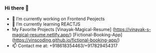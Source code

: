 ### Hi there 👋


- 🔭 I’m currently working on Frontend Peojects
- 🌱 I’m currently learning REACTJS
- My Favorite Projects
[Vinayak-Magical-Resume]
(https://vinayak-s-magical-resume.netlify.app/)
[Fictional-Booking-App]
(https://vinscoding.github.io/fictional-booking-app/)
- 📫 Contact me at: +918618354463/+917829454317


